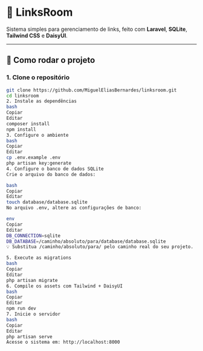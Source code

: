 # 📎 LinksRoom

Sistema simples para gerenciamento de links, feito com **Laravel**, **SQLite**, **Tailwind CSS** e **DaisyUI**.

---

## 🚀 Como rodar o projeto

### 1. Clone o repositório

```bash
git clone https://github.com/MiguelEliasBernardes/linksroom.git
cd linksroom
2. Instale as dependências
bash
Copiar
Editar
composer install
npm install
3. Configure o ambiente
bash
Copiar
Editar
cp .env.example .env
php artisan key:generate
4. Configure o banco de dados SQLite
Crie o arquivo do banco de dados:

bash
Copiar
Editar
touch database/database.sqlite
No arquivo .env, altere as configurações de banco:

env
Copiar
Editar
DB_CONNECTION=sqlite
DB_DATABASE=/caminho/absoluto/para/database/database.sqlite
💡 Substitua /caminho/absoluto/para/ pelo caminho real do seu projeto.

5. Execute as migrations
bash
Copiar
Editar
php artisan migrate
6. Compile os assets com Tailwind + DaisyUI
bash
Copiar
Editar
npm run dev
7. Inicie o servidor
bash
Copiar
Editar
php artisan serve
Acesse o sistema em: http://localhost:8000
